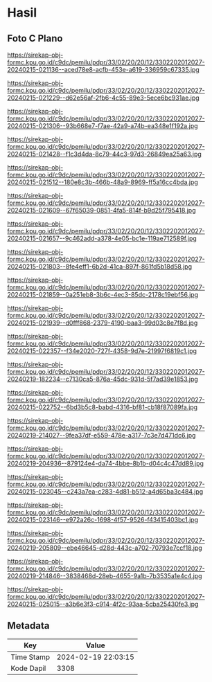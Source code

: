 # Hasil

## Foto C Plano

https://sirekap-obj-formc.kpu.go.id/c9dc/pemilu/pdpr/33/02/20/20/12/3302202012027-20240215-021136--aced78e8-acfb-453e-a619-336959c67335.jpg

https://sirekap-obj-formc.kpu.go.id/c9dc/pemilu/pdpr/33/02/20/20/12/3302202012027-20240215-021229--d62e56af-2fb6-4c55-89e3-5ece6bc931ae.jpg

https://sirekap-obj-formc.kpu.go.id/c9dc/pemilu/pdpr/33/02/20/20/12/3302202012027-20240215-021306--93b668e7-f7ae-42a9-a74b-ea348e1f192a.jpg

https://sirekap-obj-formc.kpu.go.id/c9dc/pemilu/pdpr/33/02/20/20/12/3302202012027-20240215-021428--f1c3d4da-8c79-44c3-97d3-26849ea25a63.jpg

https://sirekap-obj-formc.kpu.go.id/c9dc/pemilu/pdpr/33/02/20/20/12/3302202012027-20240215-021512--180e8c3b-466b-48a9-8969-ff5a16cc4bda.jpg

https://sirekap-obj-formc.kpu.go.id/c9dc/pemilu/pdpr/33/02/20/20/12/3302202012027-20240215-021609--67f65039-0851-4fa5-814f-b9d25f795418.jpg

https://sirekap-obj-formc.kpu.go.id/c9dc/pemilu/pdpr/33/02/20/20/12/3302202012027-20240215-021657--9c462add-a378-4e05-bc1e-119ae712589f.jpg

https://sirekap-obj-formc.kpu.go.id/c9dc/pemilu/pdpr/33/02/20/20/12/3302202012027-20240215-021803--8fe4eff1-6b2d-41ca-897f-861fd5b18d58.jpg

https://sirekap-obj-formc.kpu.go.id/c9dc/pemilu/pdpr/33/02/20/20/12/3302202012027-20240215-021859--0a251eb8-3b6c-4ec3-85dc-2178c19ebf56.jpg

https://sirekap-obj-formc.kpu.go.id/c9dc/pemilu/pdpr/33/02/20/20/12/3302202012027-20240215-021939--d0fff868-2379-4190-baa3-99d03c8e7f8d.jpg

https://sirekap-obj-formc.kpu.go.id/c9dc/pemilu/pdpr/33/02/20/20/12/3302202012027-20240215-022357--f34e2020-727f-4358-9d7e-21997f6819c1.jpg

https://sirekap-obj-formc.kpu.go.id/c9dc/pemilu/pdpr/33/02/20/20/12/3302202012027-20240219-182234--c7130ca5-876a-45dc-931d-5f7ad39e1853.jpg

https://sirekap-obj-formc.kpu.go.id/c9dc/pemilu/pdpr/33/02/20/20/12/3302202012027-20240215-022752--6bd3b5c8-babd-4316-bf81-cb18f87089fa.jpg

https://sirekap-obj-formc.kpu.go.id/c9dc/pemilu/pdpr/33/02/20/20/12/3302202012027-20240219-214027--9fea37df-e559-478e-a317-7c3e7d471dc6.jpg

https://sirekap-obj-formc.kpu.go.id/c9dc/pemilu/pdpr/33/02/20/20/12/3302202012027-20240219-204936--879124e4-da74-4bbe-8b1b-d04c4c47dd89.jpg

https://sirekap-obj-formc.kpu.go.id/c9dc/pemilu/pdpr/33/02/20/20/12/3302202012027-20240215-023045--c243a7ea-c283-4d81-b512-a4d65ba3c484.jpg

https://sirekap-obj-formc.kpu.go.id/c9dc/pemilu/pdpr/33/02/20/20/12/3302202012027-20240215-023146--e972a26c-1698-4f57-9526-f43415403bc1.jpg

https://sirekap-obj-formc.kpu.go.id/c9dc/pemilu/pdpr/33/02/20/20/12/3302202012027-20240219-205809--ebe46645-d28d-443c-a702-70793e7ccf18.jpg

https://sirekap-obj-formc.kpu.go.id/c9dc/pemilu/pdpr/33/02/20/20/12/3302202012027-20240219-214846--3838468d-28eb-4655-9a1b-7b3535a1e4c4.jpg

https://sirekap-obj-formc.kpu.go.id/c9dc/pemilu/pdpr/33/02/20/20/12/3302202012027-20240215-025015--a3b6e3f3-c914-4f2c-93aa-5cba25430fe3.jpg


## Metadata

| Key        | Value               |
| ---------- | ------------------- |
| Time Stamp | 2024-02-19 22:03:15 |
| Kode Dapil | 3308                |



